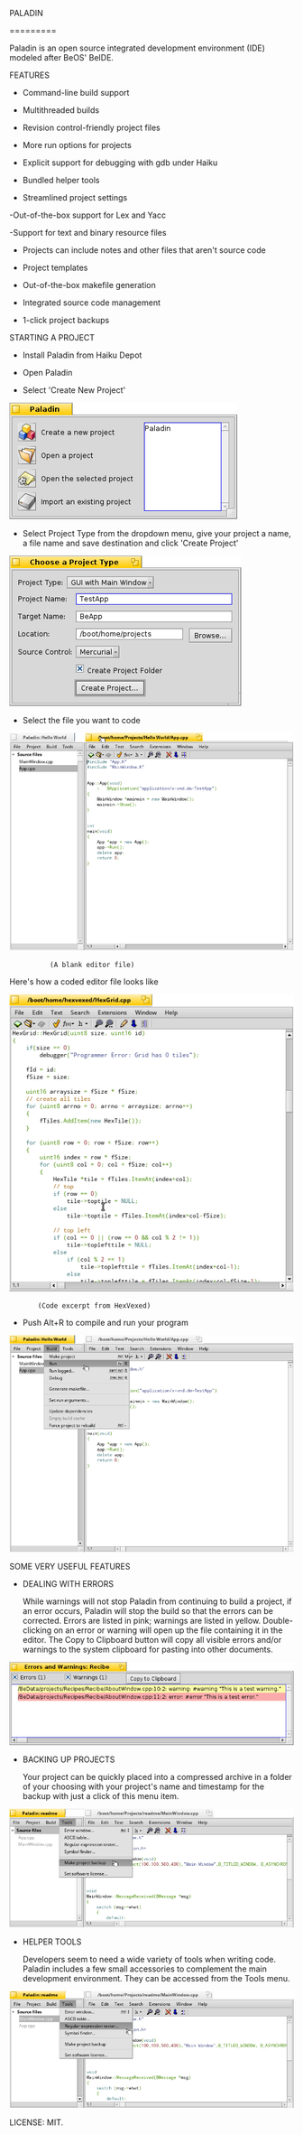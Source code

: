 PALADIN

 =========

Paladin is an open source integrated development environment (IDE) modeled after BeOS' BeIDE. 

 FEATURES

   - Command-line build support

   - Multithreaded builds

   - Revision control-friendly project files

   - More run options for projects

   - Explicit support for debugging with gdb under Haiku

   - Bundled helper tools

  - Streamlined project settings

   -Out-of-the-box support for Lex and Yacc

   -Support for text and binary resource files

  - Projects can include notes and other files that aren't source code

  - Project templates

  - Out-of-the-box makefile generation

  - Integrated source code management

  - 1-click project backups

 STARTING A PROJECT

  - Install Paladin from Haiku Depot

  -  Open Paladin

  -  Select 'Create New Project'


![Screenshot](Documentation/images/StartWindow.png)

  
  -  Select Project Type from the dropdown menu, give your project a name, a file name and save destination and click 'Create Project'


![Screenshot](Documentation/images/CreateProjectWindow.png)

  
  -  Select the file you want to code


![Screenshot](readme_scrshot/13.png)
                   

              (A blank editor file)

 Here's how a coded editor file looks like

![Screenshot](readme_scrshot/hexvexed.png)

           (Code excerpt from HexVexed) 

 
  - Push Alt+R to compile and run your program


![Screenshot](readme_scrshot/14.png) 


SOME VERY USEFUL FEATURES

  - DEALING WITH ERRORS
     
       While warnings will not stop Paladin from continuing to build a project, if an error occurs, Paladin will stop the build so that the errors can be corrected. Errors are listed in pink; warnings are listed in yellow. Double-clicking on an error or warning will open up the file containing it in the editor. The Copy to Clipboard button will copy all visible errors and/or warnings to the system clipboard for pasting into other documents.    


![Screenshot](Documentation/images/ErrorWindow.png)

  
  - BACKING UP PROJECTS

      Your project can be quickly placed into a compressed archive in a folder of your choosing with your project's name and timestamp for the backup with just a click of this menu item.


![Screenshot](readme_scrshot/backup.png)

  
  - HELPER TOOLS

     Developers seem to need a wide variety of tools when writing code. Paladin includes a few small accessories to complement the main development environment. They can be accessed from the Tools menu.


![Screenshot](readme_scrshot/helper.png)           


LICENSE: MIT.  
